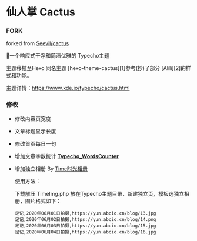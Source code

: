 # 仙人掌 Cactus
### FORK

forked from [Seevil/cactus](https://github.com/Seevil/cactus)

🌵一个响应式干净和简洁优雅的 Typecho主题

主题移植至Hexo 同名主题 [hexo-theme-cactus][1]参考(抄)了部分 [Alili][2]的样式和功能。

主题详情：https://www.xde.io/typecho/cactus.html

### 修改

* 修改内容页宽度

* 文章标题显示长度

* 修改首页每日一句

* 增加文章字数统计 **[ Typecho_WordsCounter](https://github.com/elatisy/Typecho_WordsCounter)**

* 增加独立相册 By [Time时光相册](https://www.abcio.cn/C/314.html)

  使用方法：

  下载解压 TimeImg.php 放在Typecho主题目录，新建独立页，模板选独立相册，图片格式如下：

  ```
  足记,2020年06月01日拍摄,https://yun.abcio.cn/blog/13.jpg
  足记,2020年06月02日拍摄,https://yun.abcio.cn/blog/14.png
  足记,2020年06月03日拍摄,https://yun.abcio.cn/blog/15.jpg
  足记,2020年06月04日拍摄,https://yun.abcio.cn/blog/16.jpg
  ```

  
